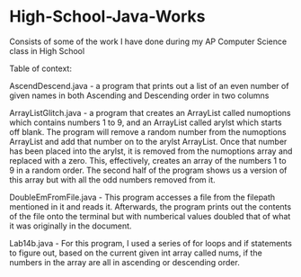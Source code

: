 # High-School-Java-Works
Consists of some of the work I have done during my AP Computer Science class in High School

Table of context:

AscendDescend.java - a program that prints out a list of an even number of given names in both Ascending and Descending order in two columns

ArrayListGlitch.java - a program that creates an ArrayList called numoptions which contains numbers 1 to 9, and an ArrayList called arylst which starts off blank. The program will remove a random number from the numoptions ArrayList and add that number on to the arylst ArrayList. Once that number has been placed into the arylst, it is removed from the numoptions array and replaced with a zero. This, effectively, creates an array of the numbers 1 to 9 in a random order. The second half of the program shows us a version of this array but with all the odd numbers removed from it.

DoubleEmFromFile.java - This program accesses a file from the filepath mentioned in it and reads it. Afterwards, the program prints out the contents of the file onto the terminal but with numberical values doubled that of what it was originally in the document.

Lab14b.java - For this program, I used a series of for loops and if statements to figure out, based on the current given int array called nums, if the numbers in the array are all in ascending or descending order.

